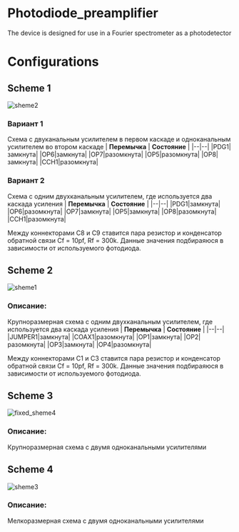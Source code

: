 # Photodiode_preamplifier
 The device is designed for use in a Fourier spectrometer as a photodetector 
 
 Configurations
===

## Scheme 1
![sheme2](https://user-images.githubusercontent.com/54314123/137486723-82f00660-7d07-4562-9d12-3ca68af0f063.png)

### Вариант 1
Схема с двуканальным усилителем в первом каскаде и одноканальным усилителем во втором каскаде
| **Перемычка** | **Состояние** |
|--|--|
|PDG1|замкнута|
|OP6|замкнута|
|OP7|разомкнута|
|OP5|разомкнута|
|OP8|замкнута|
|CCH1|разомкнута|
### Вариант 2
Схема с одним двухканальным усилителем, где используется два каскада усиления
| **Перемычка** | **Состояние** |
|--|--|
|PDG1|замкнута|
|OP6|разомкнута|
|OP7|замкнута|
|OP5|замкнута|
|OP8|разомкнута|
|CCH1|разомкнута|

Между коннекторами C8 и С9 ставится пара резистор и конденсатор обратной связи Cf = 10pf, Rf = 300k. Данные значения подбираяюся в зависимости от используемого фотодиода.

## Scheme 2

![sheme1](https://user-images.githubusercontent.com/54314123/137486351-342c5949-5df9-40b1-803d-53740eb993e8.png)
### Описание:
Крупноразмерная схема с одним двухканальным усилителем, где используется два каскада усиления
| **Перемычка** | **Состояние** |
|--|--|
|JUMPER1|замкнута|
|COAX1|разомкнута|
|OP1|замкнута|
|OP2|разомкнута|
|OP3|замкнута|
|OP4|разомкнута|

Между коннекторами C1 и С3 ставится пара резистор и конденсатор обратной связи Cf = 10pf, Rf = 300k. Данные значения подбираяюся в зависимости от используемого фотодиода.

 ## Scheme 3
![fixed_sheme4](https://user-images.githubusercontent.com/54314123/137503624-55bd6b11-64fa-427b-9f9a-5308727b5201.png)

### Описание:
Крупноразмерная схема с двумя одноканальными усилителями

## Scheme 4

![sheme3](https://user-images.githubusercontent.com/54314123/137486867-261485b9-a7e2-4f39-91f7-37b946179ed3.png)
### Описание:
Мелкоразмерная схема с двумя одноканальными усилителями

<!--stackedit_data:
eyJoaXN0b3J5IjpbLTM0MzU4ODU0NCwtODA3NTQ2MDYyLC0xMj
Q3ODIxMzUyLDE5MTQ3MDU3NjksMTY2ODgwMjQ3NSwtMTI2ODE1
NDYxLC0xMDk3NDg0NTM0XX0=
-->